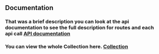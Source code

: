 <h2>Documentation</h2>
<h3>That was a brief description you can look at the api documentation to see the full description for routes and each api call
<a href="https://documenter.getpostman.com/view/26571473/2sA3kPoPaw">API documentation</a>
</h3>

<h3>You can view the whole Collection here.
<a href="./Task APIs.postman_collection.json">Collection</a>
</h3>
